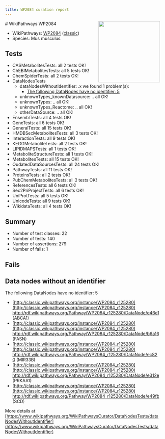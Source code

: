 ```yaml
---
title: WP2084 curation report
---
```


<img style="float: right; width: 200px" src="https://upload.wikimedia.org/wikipedia/commons/thumb/8/83/Wplogo_with_text_500.png/640px-Wplogo_with_text_500.png" />
# WikiPathways WP2084

* WikiPathways: [WP2084](https://wikipathways.org/pathways/WP2084) ([classic](https://classic.wikipathways.org/instance/WP2084))
* Species: Mus musculus
## Tests
* CASMetabolitesTests: all 2 tests OK!
* ChEBIMetabolitesTests: all 5 tests OK!
* ChemSpiderTests: all 2 tests OK!
* DataNodesTests
    * dataNodesWithoutIdentifier: .x we found 1 problem(s):
        * [The following DataNodes have no identifier: 5](#d2d32fa4)
    * unknownTypes_knownDatasource: .. all OK!
    * unknownTypes: .. all OK!
    * unknownTypes_Reactome: .. all OK!
    * otherDataSource: .. all OK!
* EnsemblTests: all 4 tests OK!
* GeneTests: all 6 tests OK!
* GeneralTests: all 15 tests OK!
* HMDBSecMetabolitesTests: all 3 tests OK!
* InteractionTests: all 9 tests OK!
* KEGGMetaboliteTests: all 2 tests OK!
* LIPIDMAPSTests: all 1 tests OK!
* MetaboliteStructureTests: all 1 tests OK!
* MetabolitesTests: all 15 tests OK!
* OudatedDataSourcesTests: all 24 tests OK!
* PathwayTests: all 11 tests OK!
* ProteinsTests: all 2 tests OK!
* PubChemMetabolitesTests: all 3 tests OK!
* ReferencesTests: all 6 tests OK!
* Sec2PriProjectTests: all 6 tests OK!
* UniProtTests: all 5 tests OK!
* UnicodeTests: all 9 tests OK!
* WikidataTests: all 4 tests OK!


## Summary

* Number of test classes: 22
* Number of tests: 140
* Number of assertions: 279
* Number of fails: 1

## Fails

<a name="d2d32fa4" />

## Data nodes without an identifier

The following DataNodes have no identifier: 5

* [http://classic.wikipathways.org/instance/WP2084_r125280](http://classic.wikipathways.org/instance/WP2084_r125280) http://rdf.wikipathways.org/Pathway/WP2084_r125280/DataNode/e46e1 (ABCA1)
* [http://classic.wikipathways.org/instance/WP2084_r125280](http://classic.wikipathways.org/instance/WP2084_r125280) http://rdf.wikipathways.org/Pathway/WP2084_r125280/DataNode/b6a16 (FASN)
* [http://classic.wikipathways.org/instance/WP2084_r125280](http://classic.wikipathways.org/instance/WP2084_r125280) http://rdf.wikipathways.org/Pathway/WP2084_r125280/DataNode/ec820 (MIR33B)
* [http://classic.wikipathways.org/instance/WP2084_r125280](http://classic.wikipathways.org/instance/WP2084_r125280) http://rdf.wikipathways.org/Pathway/WP2084_r125280/DataNode/e312e (PRKAA1)
* [http://classic.wikipathways.org/instance/WP2084_r125280](http://classic.wikipathways.org/instance/WP2084_r125280) http://rdf.wikipathways.org/Pathway/WP2084_r125280/DataNode/e49fb (SCD)


More details at [https://www.wikipathways.org/WikiPathwaysCurator/DataNodesTests/dataNodesWithoutIdentifier](https://www.wikipathways.org/WikiPathwaysCurator/DataNodesTests/dataNodesWithoutIdentifier)

